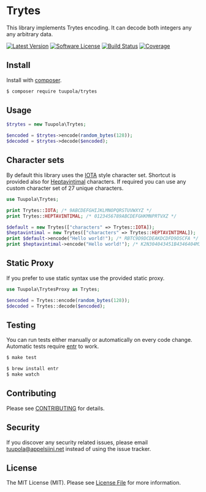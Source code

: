 # Trytes

This library implements Trytes encoding. It can decode both integers any any arbitrary data.

[![Latest Version](https://img.shields.io/packagist/v/tuupola/trytes.svg?style=flat-square)](https://packagist.org/packages/tuupola/trytes)
[![Software License](https://img.shields.io/badge/license-MIT-brightgreen.svg?style=flat-square)](LICENSE.md)
[![Build Status](https://img.shields.io/travis/tuupola/trytes/master.svg?style=flat-square)](https://travis-ci.org/tuupola/trytes)
[![Coverage](http://img.shields.io/codecov/c/github/tuupola/trytes.svg?style=flat-square)](https://codecov.io/github/tuupola/trytes)

## Install

Install with [composer](https://getcomposer.org/).

``` bash
$ composer require tuupola/trytes
```

## Usage

``` php
$trytes = new Tuupola\Trytes;

$encoded = $trytes->encode(random_bytes(128));
$decoded = $trytes->decode($encoded);
```

## Character sets

By default this library uses the [IOTA](http://iota.org/) style character set. Shortcut is provided also for [Heptavintimal](http://homepage.divms.uiowa.edu/~jones/ternary/hept.shtml) characters. If required you can use any custom character set of 27 unique characters.

```php
use Tuupola\Trytes;

print Trytes::IOTA; /* 9ABCDEFGHIJKLMNOPQRSTUVWXYZ */
print Trytes::HEPTAVINTIMAL; /* 0123456789ABCDEFGHKMNPRTVXZ */

$default = new Trytes(["characters" => Trytes::IOTA]);
$heptavintimal = new Trytes(["characters" => Trytes::HEPTAVINTIMAL]);
print $default->encode("Hello world!"); /* RBTC9D9DCDEAKDCDFD9DSCFA */
print $heptavintimal->encode("Hello world!"); /* K2N304043451B4346404M361 */
```

## Static Proxy

If you prefer to use static syntax use the provided static proxy.

``` php
use Tuupola\TrytesProxy as Trytes;

$encoded = Trytes::encode(random_bytes(128));
$decoded = Trytes::decode($encoded);
```

## Testing

You can run tests either manually or automatically on every code change. Automatic tests require [entr](http://entrproject.org/) to work.

``` bash
$ make test
```
``` bash
$ brew install entr
$ make watch
```

## Contributing

Please see [CONTRIBUTING](CONTRIBUTING.md) for details.

## Security

If you discover any security related issues, please email tuupola@appelsiini.net instead of using the issue tracker.

## License

The MIT License (MIT). Please see [License File](LICENSE.md) for more information.
